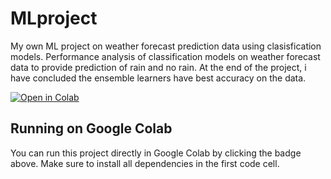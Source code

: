 # MLproject
My own ML project on weather forecast prediction data using clasisfication models. 
 Performance analysis of classification models on weather forecast data to provide prediction of rain and no rain.
 At the end of the project, i have concluded the ensemble learners have best accuracy on the data.

 [![Open in Colab](https://colab.research.google.com/assets/colab-badge.svg)](https://colab.research.google.com/github/<SravaniReddy05>/MLproject>/blob/<main>/<MLproject.ipynb>.ipynb)


 ## Running on Google Colab
You can run this project directly in Google Colab by clicking the badge above. Make sure to install all dependencies in the first code cell.

